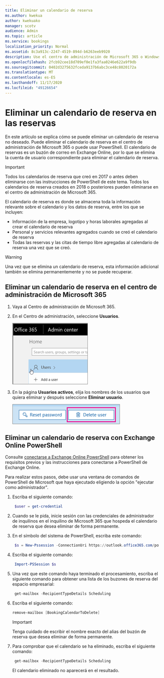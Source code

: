 ```yaml
---
title: Eliminar un calendario de reserva
ms.author: kwekua
author: kwekuako
manager: scotv
audience: Admin
ms.topic: article
ms.service: bookings
localization_priority: Normal
ms.assetid: 8c3a913c-2247-4519-894d-b6263eeb9920
description: Use el centro de administración de Microsoft 365 o Windows PowerShell para eliminar calendarios de reservas.
ms.openlocfilehash: 2fcb92cee18d709ef0e1fa3faa0246e622a9f9db
ms.sourcegitcommit: 0402d3275632fceda9137b6abc3ce48c8020172a
ms.translationtype: MT
ms.contentlocale: es-ES
ms.lasthandoff: 11/17/2020
ms.locfileid: "49126654"
---
```

# <a name="delete-a-booking-calendar-in-bookings"></a>Eliminar un calendario de reserva en las reservas

En este artículo se explica cómo se puede eliminar un calendario de reserva no deseado. Puede eliminar el calendario de reserva en el centro de administración de Microsoft 365 o puede usar PowerShell. El calendario de reservas es un buzón de correo en Exchange Online, por lo que se elimina la cuenta de usuario correspondiente para eliminar el calendario de reserva.

> [!IMPORTANT]
> Todos los calendarios de reserva que creó en 2017 o antes deben eliminarse con las instrucciones de PowerShell de este tema. Todos los calendarios de reserva creados en 2018 o posteriores pueden eliminarse en el centro de administración de Microsoft 365.

El calendario de reserva es donde se almacena toda la información relevante sobre el calendario y los datos de reserva, entre los que se incluyen:

- Información de la empresa, logotipo y horas laborales agregadas al crear el calendario de reserva
- Personal y servicios relevantes agregados cuando se creó el calendario de reserva
- Todas las reservas y las citas de tiempo libre agregadas al calendario de reserva una vez que se creó.

> [!WARNING]
> Una vez que se elimina un calendario de reserva, esta información adicional también se elimina permanentemente y no se puede recuperar.

## <a name="delete-a-booking-calendar-in-the-microsoft-365-admin-center"></a>Eliminar un calendario de reserva en el centro de administración de Microsoft 365

1. Vaya al Centro de administración de Microsoft 365.

1. En el Centro de administración, seleccione **Usuarios**.

   ![Imagen de la interfaz de usuario de Microsoft en el centro de administración de 365](../media/bookings-admin-center-users.png)

1. En la página **Usuarios activos**, elija los nombres de los usuarios que quiera eliminar y después seleccione **Eliminar usuario**.

   ![Imagen de la interfaz de usuario de eliminación en el centro de administración de Microsoft 365](../media/bookings-delete-user.png)

## <a name="delete-a-booking-calendar-using-exchange-online-powershell"></a>Eliminar un calendario de reserva con Exchange Online PowerShell

Consulte [conectarse a Exchange Online PowerShell](https://docs.microsoft.com/powershell/exchange/exchange-online-powershell-v2?view=exchange-ps) para obtener los requisitos previos y las instrucciones para conectarse a PowerShell de Exchange Online.

Para realizar estos pasos, debe usar una ventana de comandos de PowerShell de Microsoft que haya ejecutado eligiendo la opción "ejecutar como administrador".

1. Escriba el siguiente comando:

   ```PowerShell
    $user = get-credential
   ```

1. Cuando se le pida, inicie sesión con las credenciales de administrador de inquilinos en el inquilino de Microsoft 365 que hospeda el calendario de reserva que desea eliminar de forma permanente.

1. En el símbolo del sistema de PowerShell, escriba este comando:

   ```PowerShell
    $s = New-Pssession -ConnectionUri https://outlook.office365.com/powershell-liveid -Credential $user -Authentication basic -AllowRedirection -ConfigurationName Microsoft.Exchange
   ```

1. Escriba el siguiente comando:

   ```PowerShell
    Import-PSSession $s
   ```

1. Una vez que este comando haya terminado el procesamiento, escriba el siguiente comando para obtener una lista de los buzones de reserva del espacio empresarial:

   ```PowerShell
    get-mailbox -RecipientTypeDetails Scheduling
   ```

1. Escriba el siguiente comando:

   ```PowerShell
   remove-mailbox [BookingCalendarToDelete]
   ```

   > [!IMPORTANT]
   > Tenga cuidado de escribir el nombre exacto del alias del buzón de reserva que desea eliminar de forma permanente.

1. Para comprobar que el calendario se ha eliminado, escriba el siguiente comando:

   ```PowerShell
    get-mailbox -RecipientTypeDetails Scheduling
   ```

   El calendario eliminado no aparecerá en el resultado.
